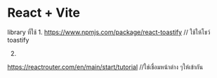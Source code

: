 # React + Vite

library ที่ใช้
1.
https://www.npmjs.com/package/react-toastify 
// ใช้ให้โชว์ toastify

2.
https://reactrouter.com/en/main/start/tutorial
//ใช่เชื่อมหน้าต่าง ๆให้เข้ากัน